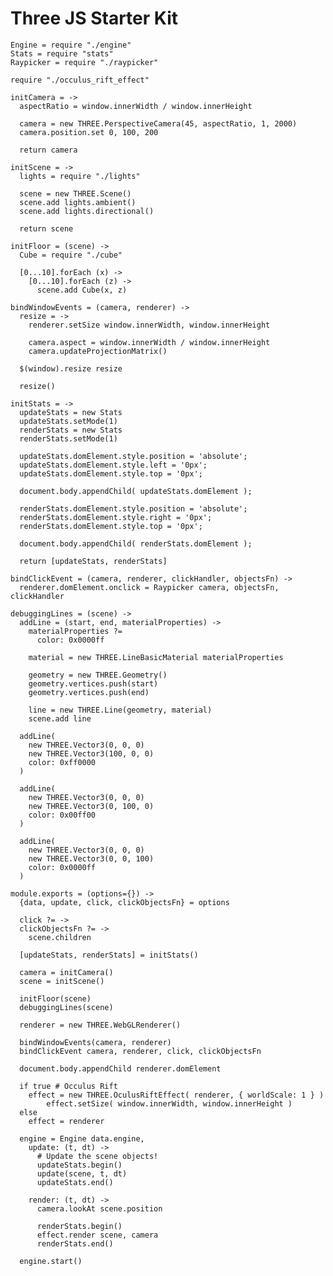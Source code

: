 Three JS Starter Kit
====================

    Engine = require "./engine"
    Stats = require "stats"
    Raypicker = require "./raypicker"

    require "./occulus_rift_effect"

    initCamera = ->
      aspectRatio = window.innerWidth / window.innerHeight

      camera = new THREE.PerspectiveCamera(45, aspectRatio, 1, 2000)
      camera.position.set 0, 100, 200

      return camera

    initScene = ->
      lights = require "./lights"

      scene = new THREE.Scene()
      scene.add lights.ambient()
      scene.add lights.directional()

      return scene

    initFloor = (scene) ->
      Cube = require "./cube"

      [0...10].forEach (x) ->
        [0...10].forEach (z) ->
          scene.add Cube(x, z)

    bindWindowEvents = (camera, renderer) ->
      resize = ->
        renderer.setSize window.innerWidth, window.innerHeight

        camera.aspect = window.innerWidth / window.innerHeight
        camera.updateProjectionMatrix()

      $(window).resize resize

      resize()

    initStats = ->
      updateStats = new Stats
      updateStats.setMode(1)
      renderStats = new Stats
      renderStats.setMode(1)

      updateStats.domElement.style.position = 'absolute';
      updateStats.domElement.style.left = '0px';
      updateStats.domElement.style.top = '0px';

      document.body.appendChild( updateStats.domElement );

      renderStats.domElement.style.position = 'absolute';
      renderStats.domElement.style.right = '0px';
      renderStats.domElement.style.top = '0px';

      document.body.appendChild( renderStats.domElement );

      return [updateStats, renderStats]

    bindClickEvent = (camera, renderer, clickHandler, objectsFn) ->
      renderer.domElement.onclick = Raypicker camera, objectsFn, clickHandler

    debuggingLines = (scene) ->
      addLine = (start, end, materialProperties) ->
        materialProperties ?=
          color: 0x0000ff

        material = new THREE.LineBasicMaterial materialProperties

        geometry = new THREE.Geometry()
        geometry.vertices.push(start)
        geometry.vertices.push(end)

        line = new THREE.Line(geometry, material)
        scene.add line

      addLine(
        new THREE.Vector3(0, 0, 0)
        new THREE.Vector3(100, 0, 0)
        color: 0xff0000
      )

      addLine(
        new THREE.Vector3(0, 0, 0)
        new THREE.Vector3(0, 100, 0)
        color: 0x00ff00
      )

      addLine(
        new THREE.Vector3(0, 0, 0)
        new THREE.Vector3(0, 0, 100)
        color: 0x0000ff
      )

    module.exports = (options={}) ->
      {data, update, click, clickObjectsFn} = options

      click ?= ->
      clickObjectsFn ?= ->
        scene.children

      [updateStats, renderStats] = initStats()

      camera = initCamera()
      scene = initScene()

      initFloor(scene)
      debuggingLines(scene)

      renderer = new THREE.WebGLRenderer()

      bindWindowEvents(camera, renderer)
      bindClickEvent camera, renderer, click, clickObjectsFn

      document.body.appendChild renderer.domElement
      
      if true # Occulus Rift
        effect = new THREE.OculusRiftEffect( renderer, { worldScale: 1 } )
  			effect.setSize( window.innerWidth, window.innerHeight )
      else
        effect = renderer

      engine = Engine data.engine,
        update: (t, dt) ->
          # Update the scene objects!
          updateStats.begin()
          update(scene, t, dt)
          updateStats.end()

        render: (t, dt) ->
          camera.lookAt scene.position

          renderStats.begin()
          effect.render scene, camera
          renderStats.end()

      engine.start()
